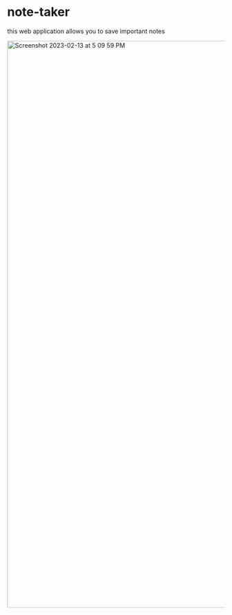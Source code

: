 # note-taker

this web application allows you to save important notes 

<img width="1314" alt="Screenshot 2023-02-13 at 5 09 59 PM" src="https://user-images.githubusercontent.com/55592486/218586121-0cf120e8-40ca-4ea9-9f81-b9eb0b3e987b.png">

